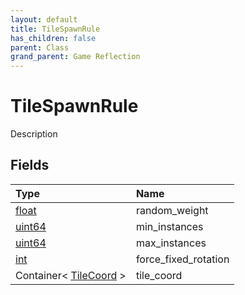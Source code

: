 ```yaml
---
layout: default
title: TileSpawnRule
has_children: false
parent: Class
grand_parent: Game Reflection
---
```

# TileSpawnRule
Description 

## Fields

| Type | Name |
|:----------|:--------------|
| [float](/riftbreaker-wiki/docs/game-reflection/components/float/) | random_weight |
| [uint64](/riftbreaker-wiki/docs/game-reflection/components/uint64/) | min_instances |
| [uint64](/riftbreaker-wiki/docs/game-reflection/components/uint64/) | max_instances |
| [int](/riftbreaker-wiki/docs/game-reflection/enums/int/) | force_fixed_rotation |
| Container< [TileCoord](/riftbreaker-wiki/docs/game-reflection/classes/tile_coord/) > | tile_coord |

